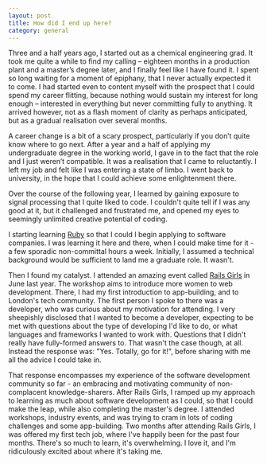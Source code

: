 ```yaml
---
layout: post
title: How did I end up here?
category: general
---
```


Three and a half years ago, I started out as a chemical engineering grad. It took me quite a while to find my calling – eighteen months in a production plant and a master’s degree later, and I finally feel like I have found it. I spent so long waiting for a moment of epiphany, that I never actually expected it to come. I had started even to content myself with the prospect that I could spend my career flitting, because nothing would sustain my interest for long enough – interested in everything but never committing fully to anything. It arrived however, not as a flash moment of clarity as perhaps anticipated, but as a gradual realisation over several months.

A career change is a bit of a scary prospect, particularly if you don’t quite know where to go next. After a year and a half of applying my undergraduate degree in the working world, I gave in to the fact that the role and I just weren’t compatible. It was a realisation that I came to reluctantly. I left my job and felt like I was entering a state of limbo. I went back to university, in the hope that I could achieve some enlightenment there.

Over the course of the following year, I learned by gaining exposure to signal processing that I quite liked to code. I couldn't quite tell if I was any good at it, but it challenged and frustrated me, and opened my eyes to seemingly unlimited creative potential of coding.

I starting learning [Ruby](https://www.ruby-lang.org/en/) so that I could I begin applying to software companies. I was learning it here and there, when I could make time for it - a few sporadic non-committal hours a week. Initially, I assumed a technical background would be sufficient to land me a graduate role. It wasn't.

Then I found my catalyst. I attended an amazing event called [Rails Girls](railsgirls.com) in June last year. The workshop aims to introduce more women to web development. There, I had my first introduction to app-building, and to London's tech community. The first person I spoke to there was a developer, who was curious about my motivation for attending. I very sheepishly disclosed that I wanted to become a developer, expecting to be met with questions about the type of developing I'd like to do, or what languages and frameworks I wanted to work with. Questions that I didn't really have fully-formed answers to. That wasn't the case though, at all. Instead the response was: "Yes. Totally, go for it!", before sharing with me all the advice I could take in.     

That response encompasses my experience of the software development community so far - an embracing and motivating community of non-complacent knowledge-sharers. After Rails Girls, I ramped up my approach to learning as much about software development as I could, so that I could make the leap, while also completing the master's degree. I attended workshops, industry events, and was trying to cram in lots of coding challenges and some app-building. Two months after attending Rails Girls, I was offered my first tech job, where I've happily been for the past four months. There's so much to learn, it's overwhelming. I love it, and I'm ridiculously excited about where it's taking me.
